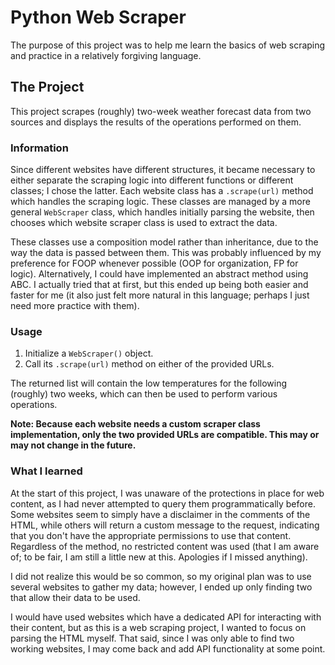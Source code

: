 # Python Web Scraper

The purpose of this project was to help me learn the basics of web scraping and practice in a relatively forgiving language.

## The Project

This project scrapes (roughly) two-week weather forecast data from two sources and displays the results of the operations performed on them.

### Information

Since different websites have different structures, it became necessary to either separate the scraping logic into different functions or different classes; I chose the latter. Each website class has a `.scrape(url)` method which handles the scraping logic. These classes are managed by a more general `WebScraper` class, which handles initially parsing the website, then chooses which website scraper class is used to extract the data.

These classes use a composition model rather than inheritance, due to the way the data is passed between them. This was probably influenced by my preference for FOOP whenever possible (OOP for organization, FP for logic). Alternatively, I could have implemented an abstract method using ABC. I actually tried that at first, but this ended up being both easier and faster for me (it also just felt more natural in this language; perhaps I just need more practice with them).

### Usage

1) Initialize a `WebScraper()` object.
2) Call its `.scrape(url)` method on either of the provided URLs.

The returned list will contain the low temperatures for the following (roughly) two weeks, which can then be used to perform various operations.

**Note: Because each website needs a custom scraper class implementation, only the two provided URLs are compatible. This may or may not change in the future.**

### What I learned

At the start of this project, I was unaware of the protections in place for web content, as I had never attempted to query them programmatically before. Some websites seem to simply have a disclaimer in the comments of the HTML, while others will return a custom message to the request, indicating that you don't have the appropriate permissions to use that content. Regardless of the method, no restricted content was used (that I am aware of; to be fair, I am still a little new at this. Apologies if I missed anything).

I did not realize this would be so common, so my original plan was to use several websites to gather my data; however, I ended up only finding two that allow their data to be used.

I would have used websites which have a dedicated API for interacting with their content, but as this is a web scraping project, I wanted to focus on parsing the HTML myself. That said, since I was only able to find two working websites, I may come back and add API functionality at some point.